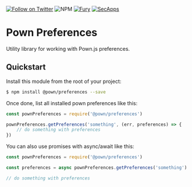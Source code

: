 [![Follow on Twitter](https://img.shields.io/twitter/follow/pownjs.svg?logo=twitter)](https://twitter.com/pownjs)
![NPM](https://img.shields.io/npm/v/@pown/preferences.svg)
[![Fury](https://img.shields.io/badge/version-2x%20Fury-red.svg)](https://github.com/pownjs/lobby)
[![SecApps](https://img.shields.io/badge/credits-SecApps-black.svg)](https://secapps.com)

# Pown Preferences

Utility library for working with Pown.js preferences.

## Quickstart

Install this module from the root of your project:

```sh
$ npm install @pown/preferences --save
```

Once done, list all installed pown preferences like this:

```js
const pownPreferences = require('@pown/preferences')

pownPreferences.getPreferences('something', (err, preferences) => {
	// do something with preferences
})
```

You can also use promises with async/await like this:

```js
const pownPreferences = require('@pown/preferences')

const preferences = async pownPreferences.getPreferences('something')

// do something with preferences
```

